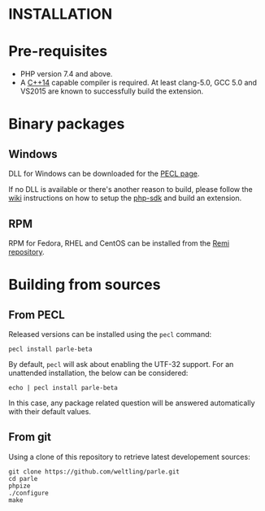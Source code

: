 INSTALLATION
============

# Pre-requisites

* PHP version 7.4 and above.
* A [C++14](http://en.cppreference.com/w/cpp/compiler_support) capable compiler is required. At least clang-5.0, GCC 5.0 and VS2015 are known to successfully build the extension.


# Binary packages

## Windows

DLL for Windows can be downloaded for the [PECL page](https://pecl.php.net/package/parle).

If no DLL is available or there's another reason to build, please follow the [wiki](https://wiki.php.net/internals/windows/stepbystepbuild_sdk_2#building_pecl_extensions)
instructions on how to setup the [php-sdk](https://github.com/php/php-sdk-binary-tools) and build an extension.

## RPM

RPM for Fedora, RHEL and CentOS can be installed from the [Remi repository](https://rpms.remirepo.net/).


# Building from sources

## From PECL

Released versions can be installed using the ```pecl``` command:

```
pecl install parle-beta
```

By default, `pecl` will ask about enabling the UTF-32 support. For an unattended installation, the below can be considered:

```
echo | pecl install parle-beta
```

In this case, any package related question will be answered automatically with their default values.

## From git

Using a clone of this repository to retrieve latest developement sources:

```
git clone https://github.com/weltling/parle.git
cd parle
phpize
./configure
make
```
